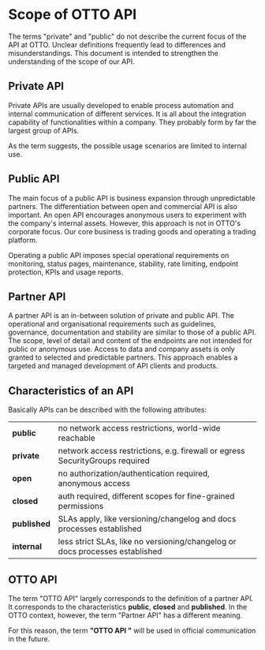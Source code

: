# Scope of OTTO API 
The terms "private" and "public" do not describe the current focus of the API at OTTO. Unclear definitions frequently lead to differences and misunderstandings. This document is intended to strengthen the understanding of the scope of our API.

## Private API
Private APIs are usually developed to enable process automation and internal communication of different services. It is all about the integration capability of functionalities within a company. They probably form by far the largest group of APIs.

As the term suggests, the possible usage scenarios are limited to internal use.

##  Public API
The main focus of a public API is business expansion through unpredictable partners.
The differentiation between open and commercial API is also important. An open API encourages anonymous users to experiment with the company's internal assets. However, this approach is not in OTTO's corporate focus. Our core business is trading goods and operating a trading platform.

Operating a public API imposes special operational requirements on monitoring, status pages, maintenance, stability, rate limiting, endpoint protection, KPIs and usage reports.

## Partner API
A partner API is an in-between solution of private and public API. The operational and organisational requirements such as guidelines, governance, documentation and stability are similar to those of a public API.
The scope, level of detail and content of the endpoints are not intended for public or anonymous use. Access to data and company assets is only granted to selected and predictable partners. This approach enables a targeted and managed development of API clients and products.

## Characteristics of an API

Basically APIs can be described with the following attributes: 

<table>
    <tr>
        <td><b>public</b></td>
        <td>no network access restrictions, world-wide reachable</td>
    </tr>
    <tr>
        <td><b>private</b></td>
        <td>network access restrictions, e.g. firewall or egress SecurityGroups required</td>
    </tr>
    <tr>
        <td><b>open</b></td>
        <td>no authorization/authentication required, anonymous access</td>
    </tr>
    <tr>
        <td><b>closed</b></td>
        <td>auth required, different scopes for fine-grained permissions</td>
    </tr>
    <tr>
        <td><b>published</b></td>
        <td>SLAs apply, like versioning/changelog and docs processes established</td>
    </tr>
    <tr>
        <td><b>internal</b></td>
        <td>less strict SLAs, like no versioning/changelog or docs processes established</td>
    </tr>
</table>

## OTTO API

The term "OTTO API" largely corresponds to the definition of a partner API. It corresponds to the characteristics **public**, **closed** and **published**. In the OTTO context, however, the term "Partner API" has a different meaning.

For this reason, the term **"OTTO API "** will be used in official communication in the future.